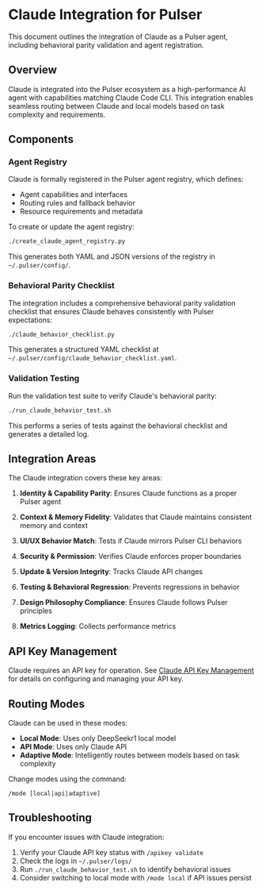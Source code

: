# Claude Integration for Pulser

This document outlines the integration of Claude as a Pulser agent, including behavioral parity validation and agent registration.

## Overview

Claude is integrated into the Pulser ecosystem as a high-performance AI agent with capabilities matching Claude Code CLI. This integration enables seamless routing between Claude and local models based on task complexity and requirements.

## Components

### Agent Registry

Claude is formally registered in the Pulser agent registry, which defines:
- Agent capabilities and interfaces
- Routing rules and fallback behavior
- Resource requirements and metadata

To create or update the agent registry:

```bash
./create_claude_agent_registry.py
```

This generates both YAML and JSON versions of the registry in `~/.pulser/config/`.

### Behavioral Parity Checklist

The integration includes a comprehensive behavioral parity validation checklist that ensures Claude behaves consistently with Pulser expectations:

```bash
./claude_behavior_checklist.py
```

This generates a structured YAML checklist at `~/.pulser/config/claude_behavior_checklist.yaml`.

### Validation Testing

Run the validation test suite to verify Claude's behavioral parity:

```bash
./run_claude_behavior_test.sh
```

This performs a series of tests against the behavioral checklist and generates a detailed log.

## Integration Areas

The Claude integration covers these key areas:

1. **Identity & Capability Parity**: Ensures Claude functions as a proper Pulser agent

2. **Context & Memory Fidelity**: Validates that Claude maintains consistent memory and context

3. **UI/UX Behavior Match**: Tests if Claude mirrors Pulser CLI behaviors

4. **Security & Permission**: Verifies Claude enforces proper boundaries

5. **Update & Version Integrity**: Tracks Claude API changes

6. **Testing & Behavioral Regression**: Prevents regressions in behavior

7. **Design Philosophy Compliance**: Ensures Claude follows Pulser principles

8. **Metrics Logging**: Collects performance metrics

## API Key Management

Claude requires an API key for operation. See [Claude API Key Management](README_CLAUDE_API_KEY.md) for details on configuring and managing your API key.

## Routing Modes

Claude can be used in these modes:

- **Local Mode**: Uses only DeepSeekr1 local model
- **API Mode**: Uses only Claude API
- **Adaptive Mode**: Intelligently routes between models based on task complexity

Change modes using the command:

```
/mode [local|api|adaptive]
```

## Troubleshooting

If you encounter issues with Claude integration:

1. Verify your Claude API key status with `/apikey validate`
2. Check the logs in `~/.pulser/logs/`
3. Run `./run_claude_behavior_test.sh` to identify behavioral issues
4. Consider switching to local mode with `/mode local` if API issues persist